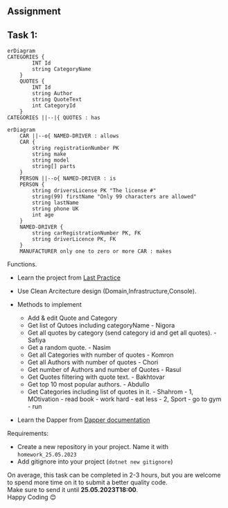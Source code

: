 ## Assignment

## Task 1:
```mermaid
erDiagram
CATEGORIES {
        INT Id
        string CategoryName
    }
    QUOTES {
        INT Id
        string Author
        string QuoteText
        int CategoryId
    }
CATEGORIES ||--|{ QUOTES : has
```

```mermaid
erDiagram
    CAR ||--o{ NAMED-DRIVER : allows
    CAR {
        string registrationNumber PK
        string make
        string model
        string[] parts
    }
    PERSON ||--o{ NAMED-DRIVER : is
    PERSON {
        string driversLicense PK "The license #"
        string(99) firstName "Only 99 characters are allowed"
        string lastName
        string phone UK
        int age
    }
    NAMED-DRIVER {
        string carRegistrationNumber PK, FK
        string driverLicence PK, FK
    }
    MANUFACTURER only one to zero or more CAR : makes

```

Functions.

- Learn the project from <a href="https://github.com/NurulloSulaymonov/DapperCrud" target="_blank">Last Practice</a>
- Use Clean Arcitecture design (Domain,Infrastructure,Console).
- Methods to implement 
  - Add & edit Quote and Category
  - Get list of Qutoes including categoryName - Nigora
  - Get all quotes by category (send category id and get all quotes).   - Safiya
  - Get a random quote. - Nasim
  - Get all Categories with number of quotes - Komron
  - Get all Authors with number of quotes - Chori
  - Get number of Authors and number of Quotes  - Rasul
  - Get Quotes filtering with quote text.  - Bakhtovar
  - Get top 10 most popular authors. - Abdullo 
  - Get Categories including list of quotes in it. - Shahrom
         - 1, MOtivation
           - read book
           - work hard
           - eat less
         - 2, Sport
           - go to gym
           - run
   
- Learn the Dapper from <a href="https://www.learndapper.com/dapper-query" target="_blank">Dapper documentation</a>

Requirements:
- Create a new repository in your project. Name it with `homework_25.05.2023`
- Add gitignore into your project (`dotnet new gitignore`)

On average, this task can be completed in 2-3 hours, but you are welcome to spend more time on it to submit a better quality code.
<br /> Make sure to send it until **25.05.2023T18:00**.
<br /> Happy Coding 😊
